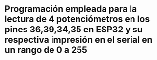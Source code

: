 # Programación empleada para la lectura de 4 potenciómetros en los pines 36,39,34,35 en ESP32 y su respectiva impresión en el serial en un rango de 0 a 255
